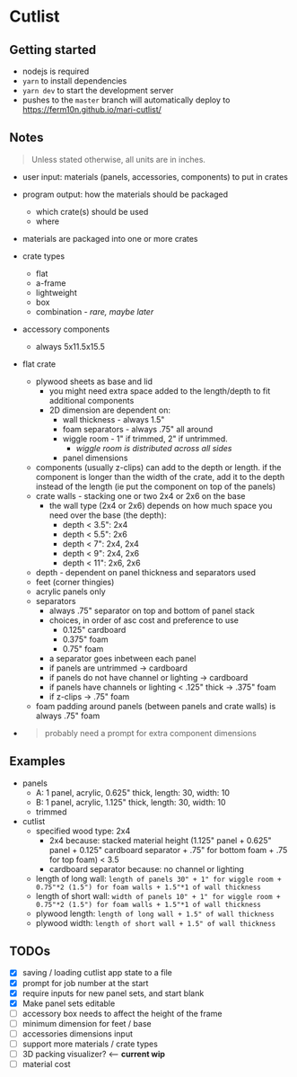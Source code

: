 # Cutlist

## Getting started

- nodejs is required
- `yarn` to install dependencies
- `yarn dev` to start the development server
- pushes to the `master` branch will automatically deploy to https://ferm10n.github.io/mari-cutlist/

## Notes

> Unless stated otherwise, all units are in inches.

- user input: materials (panels, accessories, components) to put in crates
- program output: how the materials should be packaged
    - which crate(s) should be used
    - where 
- materials are packaged into one or more crates
- crate types
    - flat
    - a-frame
    - lightweight
    - box
    - combination - *rare, maybe later*
- accessory components
    - always 5x11.5x15.5
- flat crate
    - plywood sheets as base and lid
        - you might need extra space added to the length/depth to fit additional components
        - 2D dimension are dependent on:
            - wall thickness - always 1.5"
            - foam separators - always .75" all around
            - wiggle room - 1" if trimmed, 2" if untrimmed.
                - *wiggle room is distributed across all sides*
            - panel dimensions
    - components (usually z-clips) can add to the depth or length. if the component is longer than the width of the crate, add it to the depth instead of the length (ie put the component on top of the panels)
    - crate walls - stacking one or two 2x4 or 2x6 on the base
        - the wall type (2x4 or 2x6) depends on how much space you need over the base (the depth):
            - depth < 3.5": 2x4
            - depth < 5.5": 2x6
            - depth < 7": 2x4, 2x4
            - depth < 9": 2x4, 2x6
            - depth < 11": 2x6, 2x6
    - depth - dependent on panel thickness and separators used
    - feet (corner thingies)
    - acrylic panels only
    - separators
        - always .75" separator on top and bottom of panel stack
        - choices, in order of asc cost and preference to use
            - 0.125" cardboard
            - 0.375" foam
            - 0.75" foam
        - a separator goes inbetween each panel
        - if panels are untrimmed -> cardboard
        - if panels do not have channel or lighting -> cardboard
        - if panels have channels or lighting < .125" thick -> .375" foam
        - if z-clips -> .75" foam
    - foam padding around panels (between panels and crate walls) is always .75" foam

- > probably need a prompt for extra component dimensions

## Examples

- panels
    - A: 1 panel, acrylic, 0.625" thick, length: 30, width: 10
    - B: 1 panel, acrylic, 1.125" thick, length: 30, width: 10
    - trimmed
- cutlist
    - specified wood type: 2x4
        - 2x4 because: stacked material height (1.125" panel + 0.625" panel + 0.125" cardboard separator + .75" for bottom foam + .75 for top foam) < 3.5
        - cardboard separator because: no channel or lighting
    - length of long wall: `length of panels 30" + 1" for wiggle room + 0.75"*2 (1.5") for foam walls + 1.5"*1 of wall thickness`
    - length of short wall: `width of panels 10" + 1" for wiggle room + 0.75"*2 (1.5") for foam walls + 1.5"*1 of wall thickness`
    - plywood length: `length of long wall + 1.5" of wall thickness`
    - plywood width: `length of short wall + 1.5" of wall thickness`

## TODOs

- [x] saving / loading cutlist app state to a file
- [x] prompt for job number at the start
- [x] require inputs for new panel sets, and start blank
- [x] Make panel sets editable
- [ ] accessory box needs to affect the height of the frame
- [ ] minimum dimension for feet / base
- [ ] accessories dimensions input
- [ ] support more materials / crate types
- [ ] 3D packing visualizer? <-- **current wip**
- [ ] material cost
